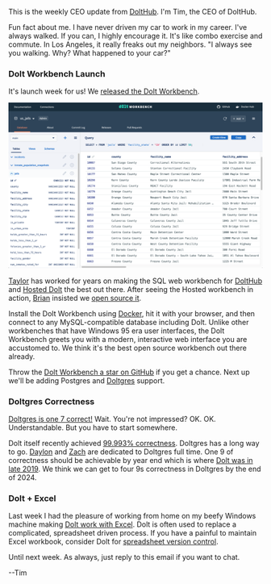 This is the weekly CEO update from [DoltHub](https://www.dolthub.com/). I'm Tim, the CEO of DoltHub. 

Fun fact about me. I have never driven my car to work in my career. I've always walked. If you can, I highly encourage it. It's like combo exercise and commute. In Los Angeles, it really freaks out my neighbors. "I always see you walking. Why? What happened to your car?" 

### Dolt Workbench Launch

It's launch week for us! We [released the Dolt Workbench](https://www.dolthub.com/blog/2023-11-29-dolt-workbench/). 

[![Dolt Workbench](../images/dolt-workbench.png)](https://www.dolthub.com/blog/2023-11-29-dolt-workbench/)

[Taylor](https://www.doilthub.com/team#taylor) has worked for years on making the SQL web workbench for [DoltHub](https://www.dolthub.com) and [Hosted Dolt](https://hosted.doltdb.com) the best out there. After seeing the Hosted workbench in action, [Brian](https://www.doilthub.com/team#brian) insisted we [open source it](https://github.com/dolthub/dolt-workbench). 

Install the Dolt Workbench using [Docker](https://hub.docker.com/r/dolthub/dolt-workbench), hit it with your browser, and then connect to any MySQL-compatible database including Dolt. Unlike other workbenches that have Windows 95 era user interfaces, the Dolt Workbench greets you with a modern, interactive web interface you are accustomed to. We think it's the best open source workbench out there already.

Throw the [Dolt Workbench a star on GitHub](https://github.com/dolthub/dolt-workbench) if you get a chance. Next up we'll be adding Postgres and [Doltgres](https://www.doltgresql.com) support.

### Doltgres Correctness

[Doltgres is one 7 correct!](https://www.dolthub.com/blog/2023-11-27-doltgres-sqllogic-test/) Wait. You're not impressed? OK. OK. Understandable. But you have to start somewhere. 

Dolt itself recently achieved [99.993% correctness](https://docs.dolthub.com/sql-reference/benchmarks/correctness). Doltgres has a long way to go. [Daylon](https://www.doilthub.com/team#daylon) and [Zach](https://www.doilthub.com/team#zach) are dedicated to Doltgres full time. One 9 of correctness should be achievable by year end which is where [Dolt was in late 2019](https://www.dolthub.com/blog/2019-12-17-one-nine-of-sql-correctness/). We think we can get to four 9s correctness in Doltgres by the end of 2024.

### Dolt + Excel

Last week I had the pleasure of working from home on my beefy Windows machine making [Dolt work with Excel](https://www.dolthub.com/blog/2023-11-24-dolt-excel/). Dolt is often used to replace a complicated, spreadsheet driven process. If you have a painful to maintain Excel workbook, consider Dolt for [spreadsheet version control](https://www.dolthub.com/blog/2022-07-15-so-you-want-spreadsheet-version-control/).

Until next week. As always, just reply to this email if you want to chat.

--Tim